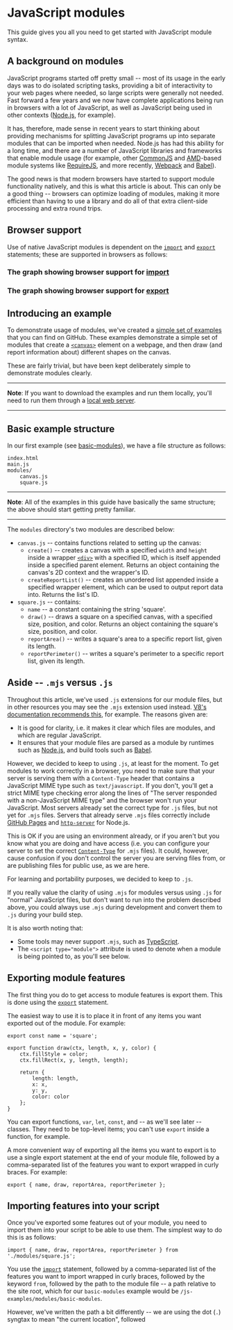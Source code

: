 # JavaScript modules

This guide gives you all you need to get started with JavaScript module syntax.

## A background on modules

JavaScript programs started off pretty small -- most of its usage in the early days was to do isolated scripting tasks, providing a bit of interactivity to your web pages where needed, so large scripts were generally not needed. Fast forward a few years and we now have complete applications being run in browsers with a lot of JavaScript, as well as JavaScript being used in other contexts ([Node.js](https://developer.mozilla.org/en-US/docs/Glossary/Node.js), for example).

It has, therefore, made sense in recent years to start thinking about providing mechanisms for splitting JavaScript programs up into separate modules that can be imported when needed. Node.js has had this ability for a long time, and there are a number of JavaScript libraries and frameworks that enable module usage (for example, other [CommonJS](https://en.wikipedia.org/wiki/CommonJS) and [AMD](https://github.com/amdjs/amdjs-api/blob/master/AMD.md)-based module systems like [RequireJS](https://requirejs.org/), and more recently, [Webpack](https://webpack.github.io/) and [Babel](https://babeljs.io/)).

The good news is that modern browsers have started to support module functionality natively, and this is what this article is about. This can only be a good thing -- browsers can optimize loading of modules, making it more efficient than having to use a library and do all of that extra client-side processing and extra round trips.

## Browser support

Use of native JavaScript modules is dependent on the [`import`](https://developer.mozilla.org/en-US/docs/Web/JavaScript/Reference/Statements/import) and [`export`](https://developer.mozilla.org/en-US/docs/Web/JavaScript/Reference/Statements/export) statements; these are supported in browsers as follows:

### The graph showing browser support for [import](https://developer.mozilla.org/en-US/docs/Web/JavaScript/Guide/Modules#import)

### The graph showing browser support for [export](https://developer.mozilla.org/en-US/docs/Web/JavaScript/Guide/Modules#export)

## Introducing an example

To demonstrate usage of modules, we've created a [simple set of examples](https://github.com/mdn/js-examples/tree/master/modules) that you can find on GitHub. These examples demonstrate a simple set of modules that create a [`<canvas>`](https://developer.mozilla.org/en-US/docs/Web/HTML/Element/canvas) element on a webpage, and then draw (and report information about) different shapes on the canvas.

These are fairly trivial, but have been kept deliberately simple to demonstrate modules clearly.

<hr>

**Note**: If you want to download the examples and run them locally, you'll need to run them through a [local web server](https://github.com/AndrewSRea/My_Learning_Port/tree/main/JavaScript/Asynchronous_JS/Intro_Async_JS/Setup_Local_Server#how-do-you-set-up-a-local-testing-server).

<hr>

## Basic example structure

In our first example (see [basic-modules](https://github.com/mdn/js-examples/tree/master/modules/basic-modules)), we have a file structure as follows:
```
index.html
main.js
modules/
    canvas.js
    square.js
```

<hr>

**Note**: All of the examples in this guide have basically the same structure; the above should start getting pretty familiar.

<hr>

The `modules` directory's two modules are described below:

* `canvas.js` -- contains functions related to setting up the canvas:
    - `create()` -- creates a canvas with a specified `width` and `height` inside a wrapper [`<div>`](https://developer.mozilla.org/en-US/docs/Web/HTML/Element/div) with a specified ID, which is itself appended inside a specified parent element. Returns an object containing the canvas's 2D context and the wrapper's ID.
    - `createReportList()` -- creates an unordered list appended inside a specified wrapper element, which can be used to output report data into. Returns the list's ID.
* `square.js` -- contains:
    - `name` -- a constant containing the string 'square'.
    - `draw()` -- draws a square on a specified canvas, with a specified size, position, and color. Returns an object containing the square's size, position, and color.
    - `reportArea()` -- writes a square's area to a specific report list, given its length.
    - `reportPerimeter()` -- writes a square's perimeter to a specific report list, given its length.

## Aside -- `.mjs` versus `.js`

Throughout this article, we've used `.js` extensions for our module files, but in other resources you may see the `.mjs` extension used instead. [V8's documentation recommends this](https://v8.dev/features/modules#mjs), for example. The reasons given are:

* It is good for clarity, i.e. it makes it clear which files are modules, and which are regular JavaScript.
* It ensures that your module files are parsed as a module by runtimes such as [Node.js](https://nodejs.org/api/esm.html#esm_enabling), and build tools such as [Babel](https://babeljs.io/docs/en/options#sourcetype).

However, we decided to keep to using `.js`, at least for the moment. To get modules to work correctly in a browser, you need to make sure that your server is serving them with a `Content-Type` header that contains a JavaScript MIME type such as `text/javascript`. If you don't, you'll get a strict MIME type checking error along the lines of "The server responded with a non-JavaScript MIME type" and the browser won't run your JavaScript. Most servers already set the correct type for `.js` files, but not yet for `.mjs` files. Servers that already serve `.mjs` files correctly include [GitHub Pages](https://pages.github.com/) and [`http-server`](https://github.com/http-party/http-server#readme) for Node.js.

This is OK if you are using an environment already, or if you aren't but you know what you are doing and have access (i.e. you can configure your server to set the correct [`Content-Type`](https://developer.mozilla.org/en-US/docs/Web/HTTP/Headers/Content-Type) for `.mjs` files). It could, however, cause confusion if you don't control the server you are serving files from, or are publishing files for public use, as we are here.

For learning and portability purposes, we decided to keep to `.js`.

If you really value the clarity of using `.mjs` for modules versus using `.js` for "normal" JavaScript files, but don't want to run into the problem described above, you could always use `.mjs` during development and convert them to `.js` during your build step.

It is also worth noting that:

* Some tools may never support `.mjs`, such as [TypeScript](https://www.typescriptlang.org/).
* The `<script type="module">` attribute is used to denote when a module is being pointed to, as you'll see below.

## Exporting module features

The first thing you do to get access to module features is export them. This is done using the [`export`](https://developer.mozilla.org/en-US/docs/Web/JavaScript/Reference/Statements/export) statement.

The easiest way to use it is to place it in front of any items you want exported out of the module. For example:
```
export const name = 'square';

export function draw(ctx, length, x, y, color) {
    ctx.fillStyle = color;
    ctx.fillRect(x, y, length, length);

    return {
        length: length,
        x: x,
        y: y,
        color: color
    };
}
```
You can export functions, `var`, `let`, `const`, and -- as we'll see later -- classes. They need to be top-level items; you can't use `export` inside a function, for example.

A more convenient way of exporting all the items you want to export is to use a single export statement at the end of your module file, followed by a comma-separated list of the features you want to export wrapped in curly braces. For example:
```
export { name, draw, reportArea, reportPerimeter };
```

## Importing features into your script

Once you've exported some features out of your module, you need to import them into your script to be able to use them. The simplest way to do this is as follows:
```
import { name, draw, reportArea, reportPerimeter } from './modules/square.js';
```
You use the [`import`](https://developer.mozilla.org/en-US/docs/Web/JavaScript/Reference/Statements/import) statement, followed by a comma-separated list of the features you want to import wrapped in curly braces, followed by the keyword `from`, followed by the path to the module file -- a path relative to the site root, which for our `basic-modules` example would be `/js-examples/modules/basic-modules`.

However, we've written the path a bit differently -- we are using the dot (`.`) syngtax to mean "the current location", followed